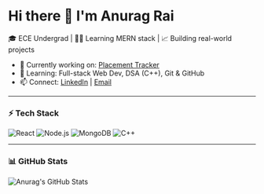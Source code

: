 
# Hi there 👋 I'm Anurag Rai

🎓 ECE Undergrad | 👨‍💻 Learning MERN stack | 📈 Building real-world projects

- 🔭 Currently working on: [Placement Tracker](https://github.com/raianurag18/placement-tracker)
- 🌱 Learning: Full-stack Web Dev, DSA (C++), Git & GitHub
- 📫 Connect: [LinkedIn](https://www.linkedin.com/in/raianurag18/) | [Email](anuragrai211004@gmail.com)

---

### ⚡ Tech Stack

![React](https://img.shields.io/badge/React-20232A?style=for-the-badge&logo=react)
![Node.js](https://img.shields.io/badge/Node.js-43853D?style=for-the-badge&logo=node.js)
![MongoDB](https://img.shields.io/badge/MongoDB-4EA94B?style=for-the-badge&logo=mongodb)
![C++](https://img.shields.io/badge/C++-00599C?style=for-the-badge&logo=c%2B%2B)

---

### 📊 GitHub Stats

![Anurag's GitHub Stats](https://github-readme-stats.vercel.app/api?username=raianurag18&show_icons=true&theme=tokyonight)


<!--
**raianurag18/raianurag18** is a ✨ _special_ ✨ repository because its `README.md` (this file) appears on your GitHub profile.

Here are some ideas to get you started:

- 🔭 I’m currently working on ...
- 🌱 I’m currently learning ...
- 👯 I’m looking to collaborate on ...
- 🤔 I’m looking for help with ...
- 💬 Ask me about ...
- 📫 How to reach me: ...
- 😄 Pronouns: ...
- ⚡ Fun fact: ...
-->
